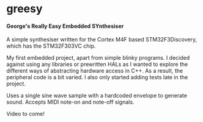 # greesy
#### George's Really Easy Embedded SYnthesiser

A simple synthesiser written for the Cortex M4F based STM32F3Discovery, which has the STM32F303VC chip.

My first embedded project, apart from simple blinky programs. 
I decided against using any libraries or prewritten HALs as I wanted to explore the different ways of abstracting hardware access in C++.
As a result, the peripheral code is a bit varied. I also only started adding tests late in the project.

Uses a single sine wave sample with a hardcoded envelope to generate sound. Accepts MIDI note-on and note-off signals.

Video to come!
